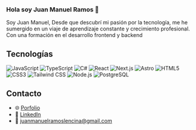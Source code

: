 ### Hola soy Juan Manuel Ramos 👋


Soy Juan Manuel, Desde que descubrí mi pasión por la tecnología, me he sumergido en un viaje de aprendizaje constante y crecimiento profesional. Con una formación en el desarrollo frontend y backend



## Tecnologías

![JavaScript](https://img.shields.io/badge/-JavaScript-black?style=flat-square&logo=javascript)
![TypeScript](https://img.shields.io/badge/-TypeScript-black?style=flat-square&logo=typescript)
![C#](https://img.shields.io/badge/-C%23-black?style=flat-square&logo=csharp)
![React](https://img.shields.io/badge/-React-black?style=flat-square&logo=react)
![Next.js](https://img.shields.io/badge/-Next.js-black?style=flat-square&logo=nextdotjs)
![Astro](https://img.shields.io/badge/-Astro-black?style=flat-square&logo=astro)
![HTML5](https://img.shields.io/badge/-HTML5-black?style=flat-square&logo=html5)
![CSS3](https://img.shields.io/badge/-CSS3-black?style=flat-square&logo=css3)
![Tailwind CSS](https://img.shields.io/badge/-Tailwind%20CSS-black?style=flat-square&logo=tailwindcss)
![Node.js](https://img.shields.io/badge/-Node.js-black?style=flat-square&logo=node.js)
![PostgreSQL](https://img.shields.io/badge/-PostgreSQL-black?style=flat-square&logo=postgresql)



## Contacto
- 🌐 [Porfolio](https://porfolio-juanmanuel-ramos.netlify.app/)
- 📧 [LinkedIn](https://www.linkedin.com/in/juan-manuel-ramos-lencina-43a03b222)
- 📧 [juanmanuelramoslencina@gmail.com](mailto:juanmanuelramoslencina@gmail.com)
